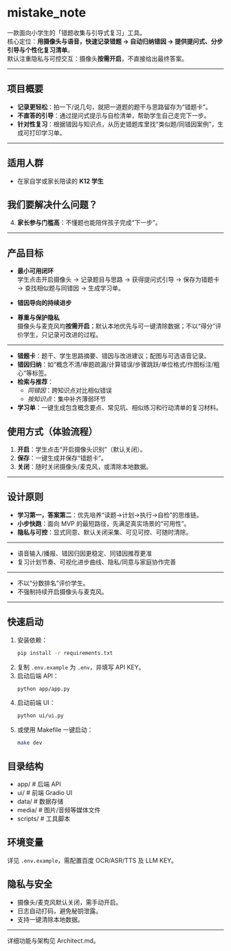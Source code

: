 # mistake_note

一款面向小学生的「错题收集与引导式复习」工具。  
核心定位：**用摄像头与语音，快速记录错题 → 自动归纳错因 → 提供提问式、分步引导与个性化复习清单**。  
默认注重隐私与可控交互：摄像头**按需开启**，不直接给出最终答案。

---

## 项目概要

- **记录更轻松**：拍一下/说几句，就把一道题的题干与思路留存为“错题卡”。
- **不直答的引导**：通过提问式提示与自检清单，帮助学生自己走完下一步。
- **针对性复习**：根据错因与知识点，从历史错题库里找“类似题/同错因案例”，生成可打印学习单。


---

## 适用人群

- 在家自学或家长陪读的 **K12 学生**  

## 我们要解决什么问题？

4. **家长参与门槛高**：不懂题也能陪伴孩子完成“下一步”。
---

## 产品目标

- **最小可用闭环**  
  学生点击开启摄像头 → 记录题目与思路 → 获得提问式引导 → 保存为错题卡 → 查找相似题与同错因 → 生成学习单。

- **错因导向的持续进步**  

- **尊重与保护隐私**  
  摄像头与麦克风均**按需开启**；默认本地优先与可一键清除数据；不以“得分”评价学生，只记录可改进的过程。
---


- **错题卡**：题干、学生思路摘要、错因与改进建议；配图与可选语音记录。  
- **错因归纳**：如“概念不清/审题疏漏/计算错误/步骤跳跃/单位格式/作图标注/粗心”等标签。  
- **检索与推荐**：  
  - *同错因*：跨知识点对比相似错误  
  - *按知识点*：集中补齐薄弱环节  
- **学习单**：一键生成包含概念要点、常见坑、相似练习和行动清单的复习材料。  
## 使用方式（体验流程）

1. **开启**：学生点击“开启摄像头识别”（默认关闭）。  
4. **保存**：一键生成并保存“错题卡”。  
6. **关闭**：随时关闭摄像头/麦克风，或清除本地数据。

---

## 设计原则

- **学习第一，答案第二**：优先培养“读题→计划→执行→自检”的思维链。  
- **小步快跑**：面向 MVP 的最短路径，先满足真实场景的“可用性”。  
- **隐私与可控**：显式同意、默认关闭采集、可见可控、可随时清除。  

---

  - 语音输入/播报、错因归因更稳定、同错因推荐更准  
  - 复习计划节奏、可视化进步曲线、隐私/同意与家庭协作完善

---
- 不以“分数排名”评价学生。  
- 不强制持续开启摄像头与麦克风。

---

## 快速启动

1. 安装依赖：
   ```bash
   pip install -r requirements.txt
   ```
2. 复制 `.env.example` 为 `.env`，并填写 API KEY。
3. 启动后端 API：
   ```bash
   python app/app.py
   ```
4. 启动前端 UI：
   ```bash
   python ui/ui.py
   ```
5. 或使用 Makefile 一键启动：
   ```bash
   make dev
   ```

## 目录结构
- app/        # 后端 API
- ui/         # 前端 Gradio UI
- data/       # 数据存储
- media/      # 图片/音频等媒体文件
- scripts/    # 工具脚本

## 环境变量
详见 `.env.example`，需配置百度 OCR/ASR/TTS 及 LLM KEY。

## 隐私与安全
- 摄像头/麦克风默认关闭，需手动开启。
- 日志自动打码，避免秘钥泄露。
- 支持一键清除本地数据。

---

详细功能与架构见 Architect.md。